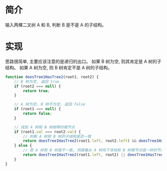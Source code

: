 # 简介
输入两棵二叉树 A 和 B, 判断 B 是不是 A 的子结构。

# 实现
思路很简单, 主要应该注意的是递归的出口。
如果 B 树为空, 则其肯定是 A 树的子结构。
如果 A 树为空, 则 B 树肯定不是 A 树的子结构。

```js
function doesTree1HasTree2(root1, root2) {
    // B 树为空, 返回 true
    if (root2 === null) {
        return true;
    }

    // A 树为空, B 树不为空, 返回 false
    if (root1 === null) {
        return false;
    }

    // 找到 A 树和 B 树相等的根节点
    if (root1.val === root2.val) {
        // 判断 A 树和 B 树的子结构是否一致
        return doesTree1HasTree2(root1.left, root2.left) && doesTree1HasTree2(root1.right, root2.right);
    } else {
        // 若 A 树和 B 树值不一致, 则接着从 A 树向下寻找和 B 树根节点值一样的节点
        return doesTree1HasTree2(root1.left, root2) || doesTree1HasTree2(root1.right, root2);
    }
}
```